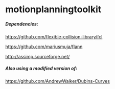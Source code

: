 # motionplanningtoolkit

##### Dependencies:

https://github.com/flexible-collision-library/fcl

https://github.com/mariusmuja/flann

http://assimp.sourceforge.net/

##### Also using a modified version of:

https://github.com/AndrewWalker/Dubins-Curves

